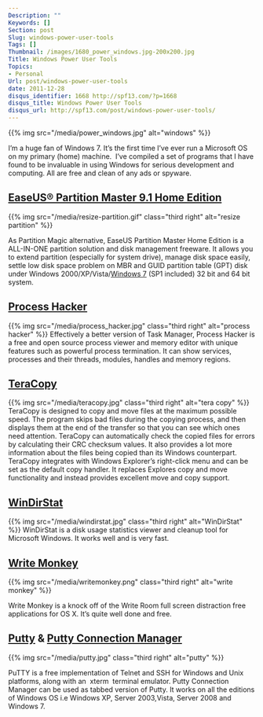```yaml
---
Description: ""
Keywords: []
Section: post
Slug: windows-power-user-tools
Tags: []
Thumbnail: /images/1680_power_windows.jpg-200x200.jpg
Title: Windows Power User Tools
Topics:
- Personal
Url: post/windows-power-user-tools
date: 2011-12-28
disqus_identifier: 1668 http://spf13.com/?p=1668
disqus_title: Windows Power User Tools
disqus_url: http://spf13.com/post/windows-power-user-tools/
---
```


{{% img src="/media/power_windows.jpg" alt="windows" %}}

I’m a huge fan of Windows 7. It’s the first time I’ve ever run a
Microsoft OS on my primary (home) machine.  I’ve compiled a set of
programs that I have found to be invaluable in using Windows for serious
development and computing. All are free and clean of any ads or spyware.

[EaseUS® Partition Master 9.1 Home Edition](http://www.partition-tool.com/personal.htm)
----------------------------------------------------------------------------------------

{{% img src="/media/resize-partition.gif" class="third right" alt="resize partition" %}}

As Partition Magic alternative, EaseUS Partition Master Home Edition is
a ALL-IN-ONE partition solution and disk management freeware. It allows
you to extend partition (especially for system drive), manage disk space
easily, settle low disk space problem on MBR and GUID partition table
(GPT) disk under Windows 2000/XP/Vista/[Windows
7](http://www.partition-tool.com/resource/resize-partition-windows-7.htm) (SP1
included) 32 bit and 64 bit system.


[Process Hacker](http://sourceforge.net/projects/processhacker/)
----------------------------------------------------------------

{{% img src="/media/process_hacker.jpg" class="third right" alt="process hacker" %}}
Effectively a better version of Task Manager, Process Hacker is a free
and open source process viewer and memory editor with unique features
such as powerful process termination. It can show services, processes
and their threads, modules, handles and memory regions.

[TeraCopy](http://www.codesector.com/teracopy.php)
--------------------------------------------------

{{% img src="/media/teracopy.jpg" class="third right" alt="tera copy" %}}
TeraCopy is designed to copy and move files at the maximum possible
speed. The program skips bad files during the copying process, and then
displays them at the end of the transfer so that you can see which ones
need attention. TeraCopy can automatically check the copied files for
errors by calculating their CRC checksum values. It also provides a lot
more information about the files being copied than its Windows
counterpart. TeraCopy integrates with Windows Explorer’s right-click
menu and can be set as the default copy handler. It replaces Explores
copy and move functionality and instead provides excellent move and copy
support.

[WinDirStat](http://windirstat.info/)
-------------------------------------

{{% img src="/media/windirstat.jpg" class="third right" alt="WinDirStat" %}}
WinDirStat is a disk usage statistics viewer and cleanup tool for
Microsoft Windows. It works well and is very fast.

[Write Monkey](http://writemonkey.com)
--------------------------------------

{{% img src="/media/writemonkey.png" class="third right" alt="write monkey" %}}

Write Monkey is a knock off of the Write Room full screen distraction
free applications for OS X. It’s quite well done and free.

[Putty](http://www.chiark.greenend.org.uk/~sgtatham/putty/) & [Putty Connection Manager](https://docs.google.com/uc?id=0B_NLCn3T52-0MjVkNDA1MmYtYjZhNi00NDQwLTg1YmUtNGNiMjUwZWFkYjQ5&export=download&hl=en_US)
--------------------------------------------------------------------------------------------------------------------------------------------------------------------------------------------------------------

{{% img src="/media/putty.jpg" class="third right" alt="putty" %}}

PuTTY is a free implementation of Telnet and SSH for Windows and Unix
platforms, along with an  xterm  terminal emulator. Putty Connection Manager can be used as tabbed
version of Putty. It works on all the editions of Windows OS i.e Windows
XP, Server 2003,Vista, Server 2008 and Windows 7.

